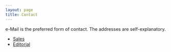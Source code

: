 ```yaml
---
layout: page
title: Contact
---
```


e-Mail is the preferred form of contact. The addresses are self-explanatory.

* [Sales](mailto:sales@risky.biz)
* [Editorial](mailto:editorial@risky.biz)
